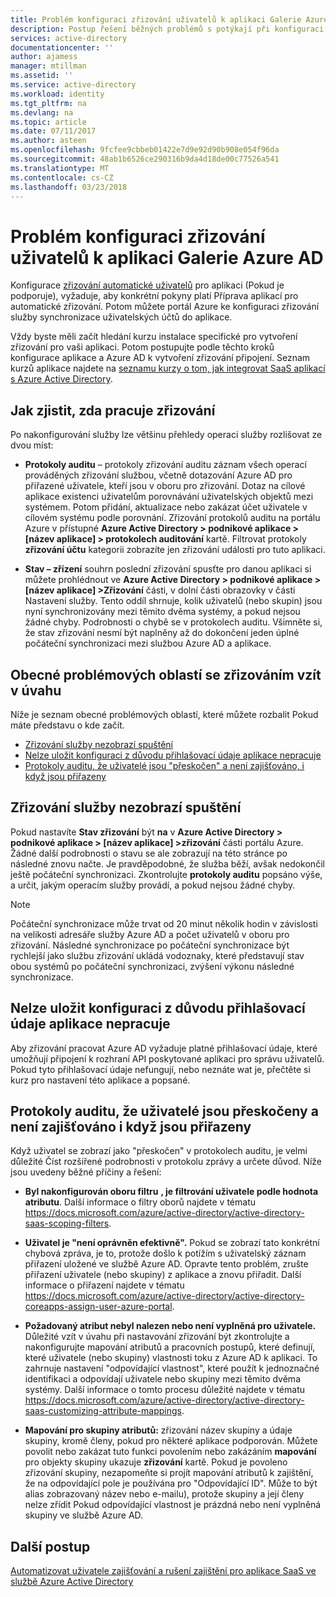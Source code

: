 ```yaml
---
title: Problém konfiguraci zřizování uživatelů k aplikaci Galerie Azure AD | Microsoft Docs
description: Postup řešení běžných problémů s potýkají při konfiguraci zřizování uživatelů na aplikaci již uveden v galerii aplikací Azure AD
services: active-directory
documentationcenter: ''
author: ajamess
manager: mtillman
ms.assetid: ''
ms.service: active-directory
ms.workload: identity
ms.tgt_pltfrm: na
ms.devlang: na
ms.topic: article
ms.date: 07/11/2017
ms.author: asteen
ms.openlocfilehash: 9fcfee9cbbeb01422e7d9e92d90b908e054f96da
ms.sourcegitcommit: 48ab1b6526ce290316b9da4d18de00c77526a541
ms.translationtype: MT
ms.contentlocale: cs-CZ
ms.lasthandoff: 03/23/2018
---
```

# <a name="problem-configuring-user-provisioning-to-an-azure-ad-gallery-application"></a>Problém konfiguraci zřizování uživatelů k aplikaci Galerie Azure AD

Konfigurace [zřizování automatické uživatelů](https://docs.microsoft.com/azure/active-directory/active-directory-saas-app-provisioning) pro aplikaci (Pokud je podporuje), vyžaduje, aby konkrétní pokyny platí Příprava aplikací pro automatické zřizování. Potom můžete portál Azure ke konfiguraci zřizování služby synchronizace uživatelských účtů do aplikace.

Vždy byste měli začít hledání kurzu instalace specifické pro vytvoření zřizování pro vaši aplikaci. Potom postupujte podle těchto kroků konfigurace aplikace a Azure AD k vytvoření zřizování připojení. Seznam kurzů aplikace najdete na [seznamu kurzy o tom, jak integrovat SaaS aplikací s Azure Active Directory](https://docs.microsoft.com/azure/active-directory/active-directory-saas-tutorial-list).

## <a name="how-to-see-if-provisioning-is-working"></a>Jak zjistit, zda pracuje zřizování 

Po nakonfigurování služby lze většinu přehledy operaci služby rozlišovat ze dvou míst:

-   **Protokoly auditu** – protokoly zřizování auditu záznam všech operací prováděných zřizování službou, včetně dotazování Azure AD pro přiřazené uživatele, kteří jsou v oboru pro zřizování. Dotaz na cílové aplikace existenci uživatelům porovnávání uživatelských objektů mezi systémem. Potom přidání, aktualizace nebo zakázat účet uživatele v cílovém systému podle porovnání. Zřizování protokolů auditu na portálu Azure v přístupné **Azure Active Directory &gt; podnikové aplikace &gt; \[název aplikace\] &gt; protokolech auditování** kartě. Filtrovat protokoly **zřizování účtu** kategorii zobrazíte jen zřizování události pro tuto aplikaci.

-   **Stav – zřízení** souhrn poslední zřizování spusťte pro danou aplikaci si můžete prohlédnout ve **Azure Active Directory &gt; podnikové aplikace &gt; \[název aplikace\] &gt;Zřizování** části, v dolní části obrazovky v části Nastavení služby. Tento oddíl shrnuje, kolik uživatelů (nebo skupin) jsou nyní synchronizovány mezi těmito dvěma systémy, a pokud nejsou žádné chyby. Podrobnosti o chybě se v protokolech auditu. Všimněte si, že stav zřizování nesmí být naplněny až do dokončení jeden úplné počáteční synchronizaci mezi službou Azure AD a aplikace.

## <a name="general-problem-areas-with-provisioning-to-consider"></a>Obecné problémových oblastí se zřizováním vzít v úvahu

Níže je seznam obecné problémových oblastí, které můžete rozbalit Pokud máte představu o kde začít.

* [Zřizování služby nezobrazí spuštění](#provisioning-service-does-not-appear-to-start)
* [Nelze uložit konfiguraci z důvodu přihlašovací údaje aplikace nepracuje](#can’t-save-configuration-due-to-app-credentials-not-working)
* [Protokoly auditu, že uživatelé jsou "přeskočen" a není zajišťováno, i když jsou přiřazeny](#audit-logs-say-users-are-skipped-and-not-provisioned-even-though-they-are-assigned)

## <a name="provisioning-service-does-not-appear-to-start"></a>Zřizování služby nezobrazí spuštění

Pokud nastavíte **Stav zřizování** být **na** v **Azure Active Directory &gt; podnikové aplikace &gt; \[název aplikace\] &gt;zřizování** části portálu Azure. Žádné další podrobnosti o stavu se ale zobrazují na této stránce po následné znovu načte. Je pravděpodobné, že služba běží, avšak nedokončil ještě počáteční synchronizaci. Zkontrolujte **protokoly auditu** popsáno výše, a určit, jakým operacím služby provádí, a pokud nejsou žádné chyby.

>[!NOTE]
>Počáteční synchronizace může trvat od 20 minut několik hodin v závislosti na velikosti adresáře služby Azure AD a počet uživatelů v oboru pro zřizování. Následné synchronizace po počáteční synchronizace být rychlejší jako službu zřizování ukládá vodoznaky, které představují stav obou systémů po počáteční synchronizaci, zvýšení výkonu následné synchronizace.
>
>

## <a name="cant-save-configuration-due-to-app-credentials-not-working"></a>Nelze uložit konfiguraci z důvodu přihlašovací údaje aplikace nepracuje

Aby zřizování pracovat Azure AD vyžaduje platné přihlašovací údaje, které umožňují připojení k rozhraní API poskytované aplikaci pro správu uživatelů. Pokud tyto přihlašovací údaje nefungují, nebo neznáte wat je, přečtěte si kurz pro nastavení této aplikace a popsané.

## <a name="audit-logs-say-users-are-skipped-and-not-provisioned-even-though-they-are-assigned"></a>Protokoly auditu, že uživatelé jsou přeskočeny a není zajišťováno i když jsou přiřazeny

Když uživatel se zobrazí jako "přeskočen" v protokolech auditu, je velmi důležité Číst rozšířené podrobnosti v protokolu zprávy a určete důvod. Níže jsou uvedeny běžné příčiny a řešení:

-   **Byl nakonfigurován oboru filtru** **, je filtrování uživatele podle hodnota atributu**. Další informace o filtry oborů najdete v tématu <https://docs.microsoft.com/azure/active-directory/active-directory-saas-scoping-filters>.

-   **Uživatel je "není oprávněn efektivně".** Pokud se zobrazí tato konkrétní chybová zpráva, je to, protože došlo k potížím s uživatelský záznam přiřazení uložené ve službě Azure AD. Opravte tento problém, zrušte přiřazení uživatele (nebo skupiny) z aplikace a znovu přiřadit. Další informace o přiřazení najdete v tématu <https://docs.microsoft.com/azure/active-directory/active-directory-coreapps-assign-user-azure-portal>.

-   **Požadovaný atribut nebyl nalezen nebo není vyplněná pro uživatele.** Důležité vzít v úvahu při nastavování zřizování být zkontrolujte a nakonfigurujte mapování atributů a pracovních postupů, které definují, které uživatele (nebo skupiny) vlastnosti toku z Azure AD k aplikaci. To zahrnuje nastavení "odpovídající vlastnost", které použít k jednoznačné identifikaci a odpovídají uživatele nebo skupiny mezi těmito dvěma systémy. Další informace o tomto procesu důležité najdete v tématu <https://docs.microsoft.com/azure/active-directory/active-directory-saas-customizing-attribute-mappings>.

   * **Mapování pro skupiny atributů:** zřizování název skupiny a údaje skupiny, kromě členy, pokud pro některé aplikace podporován. Můžete povolit nebo zakázat tuto funkci povolením nebo zakázáním **mapování** pro objekty skupiny ukazuje **zřizování** kartě. Pokud je povoleno zřizování skupiny, nezapomeňte si projít mapování atributů k zajištění, že na odpovídající pole je používána pro "Odpovídající ID". Může to být alias zobrazovaný název nebo e-mailu), protože skupiny a její členy nelze zřídit Pokud odpovídající vlastnost je prázdná nebo není vyplněná skupiny ve službě Azure AD.

## <a name="next-steps"></a>Další postup
[Automatizovat uživatele zajišťování a rušení zajištění pro aplikace SaaS ve službě Azure Active Directory](active-directory-saas-app-provisioning.md)
